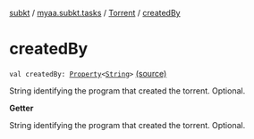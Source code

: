 [subkt](../../index.md) / [myaa.subkt.tasks](../index.md) / [Torrent](index.md) / [createdBy](./created-by.md)

# createdBy

`val createdBy: `[`Property`](https://docs.gradle.org/current/javadoc/org/gradle/api/provider/Property.html)`<`[`String`](https://kotlinlang.org/api/latest/jvm/stdlib/kotlin/-string/index.html)`>` [(source)](https://github.com/Myaamori/SubKt/blob/master/src/main/kotlin/myaa/subkt/tasks/tasks.kt#L653)

String identifying the program that created the torrent. Optional.

**Getter**

String identifying the program that created the torrent. Optional.

